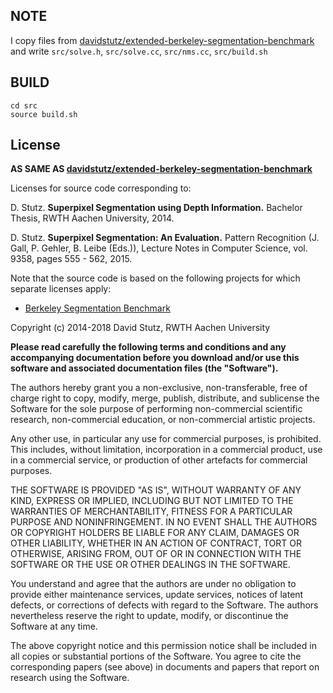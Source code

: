 ## NOTE
I copy files from [davidstutz/extended-berkeley-segmentation-benchmark](https://github.com/davidstutz/extended-berkeley-segmentation-benchmark/tree/master/source)
and write `src/solve.h`, `src/solve.cc`, `src/nms.cc`, `src/build.sh`
 
 
## BUILD
```shell
cd src
source build.sh
```


## License
**AS SAME AS [davidstutz/extended-berkeley-segmentation-benchmark](https://github.com/davidstutz/extended-berkeley-segmentation-benchmark/tree/master/source)**

Licenses for source code corresponding to:

D. Stutz. **Superpixel Segmentation using Depth Information.** Bachelor Thesis, RWTH Aachen University, 2014.

D. Stutz. **Superpixel Segmentation: An Evaluation.** Pattern Recognition (J. Gall, P. Gehler, B. Leibe (Eds.)), Lecture Notes in Computer Science, vol. 9358, pages 555 - 562, 2015.

Note that the source code is based on the following projects for which separate licenses apply:

* [Berkeley Segmentation Benchmark](http://www.eecs.berkeley.edu/Research/Projects/CS/vision/grouping/resources.html)

Copyright (c) 2014-2018 David Stutz, RWTH Aachen University

**Please read carefully the following terms and conditions and any accompanying documentation before you download and/or use this software and associated documentation files (the "Software").**

The authors hereby grant you a non-exclusive, non-transferable, free of charge right to copy, modify, merge, publish, distribute, and sublicense the Software for the sole purpose of performing non-commercial scientific research, non-commercial education, or non-commercial artistic projects.

Any other use, in particular any use for commercial purposes, is prohibited. This includes, without limitation, incorporation in a commercial product, use in a commercial service, or production of other artefacts for commercial purposes.

THE SOFTWARE IS PROVIDED "AS IS", WITHOUT WARRANTY OF ANY KIND, EXPRESS OR IMPLIED, INCLUDING BUT NOT LIMITED TO THE WARRANTIES OF MERCHANTABILITY, FITNESS FOR A PARTICULAR PURPOSE AND NONINFRINGEMENT. IN NO EVENT SHALL THE AUTHORS OR COPYRIGHT HOLDERS BE LIABLE FOR ANY CLAIM, DAMAGES OR OTHER LIABILITY, WHETHER IN AN ACTION OF CONTRACT, TORT OR OTHERWISE, ARISING FROM, OUT OF OR IN CONNECTION WITH THE SOFTWARE OR THE USE OR OTHER DEALINGS IN THE SOFTWARE.

You understand and agree that the authors are under no obligation to provide either maintenance services, update services, notices of latent defects, or corrections of defects with regard to the Software. The authors nevertheless reserve the right to update, modify, or discontinue the Software at any time.

The above copyright notice and this permission notice shall be included in all copies or substantial portions of the Software. You agree to cite the corresponding papers (see above) in documents and papers that report on research using the Software.



